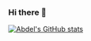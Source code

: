 ### Hi there 👋

[![Abdel's GitHub stats](https://github-readme-stats.vercel.app/api?username=jaidisido)](https://github.com/anuraghazra/github-readme-stats)
